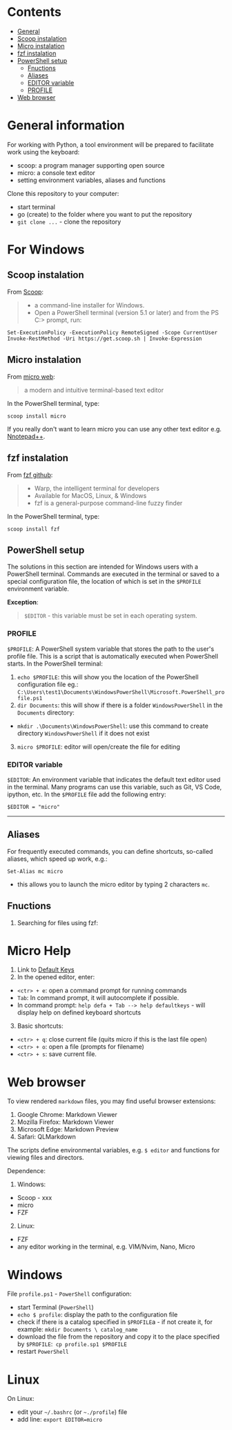 # Contents

 - [General](#general)
 - [Scoop instalation](#scoop-instalation)
 - [Micro instalation](#micro-instalation)
 - [fzf instalation](#fzf-instalation)
 - [PowerShell setup](#powershell-setup)
   - [Fnuctions](#functions)
   - [Aliases](#aliases)
   - [EDITOR variable](#editor-variable)
   - [PROFILE](#profile)
 - [Web browser](#web-browser)


 

# General information 

For working with Python, a tool environment will be prepared to facilitate work using the keyboard:
- scoop: a program manager supporting open source
- micro: a console text editor
- setting environment variables, aliases and functions


Clone this repository to your computer:
- start terminal
- go (create) to the folder where you want to put the repository
- `git clone ...` - clone the repository




# For Windows

## Scoop instalation

From [Scoop](https://scoop.sh/#/):
 >- a command-line installer for Windows.
 >- Open a PowerShell terminal (version 5.1 or later) and from the PS C:\> prompt, run:

 ```
 Set-ExecutionPolicy -ExecutionPolicy RemoteSigned -Scope CurrentUser
 Invoke-RestMethod -Uri https://get.scoop.sh | Invoke-Expression
 ```


## Micro instalation

From [micro web](https://micro-editor.github.io/):
>a modern and intuitive terminal-based text editor

In the PowerShell terminal, type:
```
scoop install micro
```

If you really don't want to learn micro you can use any other text editor e.g. [Nnotepad++](https://notepad-plus-plus.org/).



## fzf instalation

From [fzf github](https://github.com/junegunn/fzf):
>- Warp, the intelligent terminal for developers
>- Available for MacOS, Linux, & Windows
>- fzf is a general-purpose command-line fuzzy finder

In the PowerShell terminal, type:
```
scoop install fzf
```


## PowerShell setup

The solutions in this section are intended for Windows users with a PowerShell terminal. Commands are executed in the
terminal or saved to a special configuration file, the location of which is set in the `$PROFILE` environment variable.

**Exception**:
>`$EDITOR` - this variable must be set in each operating system.


### PROFILE

`$PROFILE`: A PowerShell system variable that stores the path to the user's profile file. This is a script that is
automatically executed when PowerShell starts. In the PowerShell terminal:

1. `echo $PROFILE`: this will show you the location of the PowerShell configuration file eg.:
`C:\Users\test1\Documents\WindowsPowerShell\Microsoft.PowerShell_profile.ps1`
2. `dir Documents`: this will show if there is a folder `WindowsPowerShell` in the `Documents` directory:
 - `mkdir .\Documents\WindowsPowerShell`: use this command to create directory `WindowsPowerShell` if it does not exist
3. `micro $PROFILE`: editor will open/create the file for editing


### EDITOR variable

`$EDITOR`: An environment variable that indicates the default text editor used in the terminal. Many programs can use
this variable, such as Git, VS Code, ipython, etc. In the `$PROFILE` file add the following entry:

```
$EDITOR = "micro"
```


---

## Aliases

For frequently executed commands, you can define shortcuts, so-called aliases, which speed up work, e.g.:

```micro $PROFILE
Set-Alias mc micro
```
- this allows you to launch the micro editor by typing 2 characters `mc`.


## Fnuctions

1. Searching for files using fzf:




# Micro Help

1. Link to [Default Keys](https://github.com/zyedidia/micro/blob/master/runtime/help/defaultkeys.md)
2. In the opened editor, enter:
  - `<ctr> + e`: open a command prompt for running commands
  - `Tab`: In command prompt, it will autocomplete if possible.
  - In command prompt: `help defa + Tab --> help defaultkeys` - will display help on defined keyboard shortcuts
3. Basic shortcuts:
  - `<ctr> + q`: close current file (quits micro if this is the last file open)
  - `<ctr> + o`: open a file (prompts for filename)
  - `<ctr> + s`: save current file.

# Web browser

To view rendered `markdown` files, you may find useful browser extensions:

  1. Google Chrome: Markdown Viewer
  2. Mozilla Firefox: Markdown Viewer
  3. Microsoft Edge: Markdown Preview
  4. Safari: QLMarkdown





The scripts define environmental variables, e.g. `$ editor` and functions for viewing files and directors.

Dependence:
1. Windows:
- Scoop - xxx
- micro
- FZF

2. Linux:
- FZF
- any editor working in the terminal, e.g. VIM/Nvim, Nano, Micro


# Windows


File `profile.ps1` - `PowerShell` configuration:
- start Terminal (`PowerShell`)
- `echo $ profile`: display the path to the configuration file
- check if there is a catalog specified in `$PROFILE`a - if not create it, for example: `mkdir Documents \ catalog_name`
- download the file from the repository and copy it to the place specified by `$PROFILE`:` cp profile.sp1 $PROFILE`
- restart `PowerShell`


# Linux

On Linux:
 - edit your `~/.bashrc` (or `~./profile`) file
 - add line: `export EDITOR=micro`
